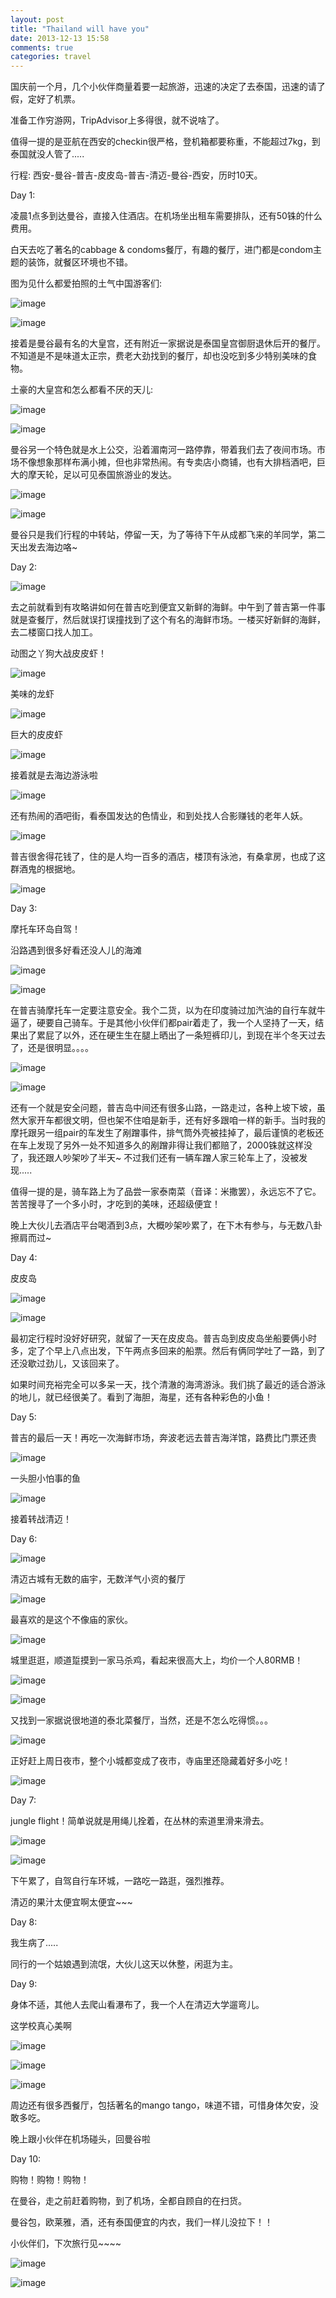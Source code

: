 ```yaml
---
layout: post
title: "Thailand will have you"
date: 2013-12-13 15:58
comments: true
categories: travel
---
```

国庆前一个月，几个小伙伴商量着要一起旅游，迅速的决定了去泰国，迅速的请了假，定好了机票。

准备工作穷游网，TripAdvisor上多得很，就不说啥了。

值得一提的是亚航在西安的checkin很严格，登机箱都要称重，不能超过7kg，到泰国就没人管了.....

行程: 西安-曼谷-普吉-皮皮岛-普吉-清迈-曼谷-西安，历时10天。

Day 1:

凌晨1点多到达曼谷，直接入住酒店。在机场坐出租车需要排队，还有50铢的什么费用。

白天去吃了著名的cabbage & condoms餐厅，有趣的餐厅，进门都是condom主题的装饰，就餐区环境也不错。

图为见什么都爱拍照的土气中国游客们:

![image](http://muggleyoung.info/images/2013/12/bangkok_1.jpg)

![image](http://muggleyoung.info/images/2013/12/bangkok_2.jpg)

接着是曼谷最有名的大皇宫，还有附近一家据说是泰国皇宫御厨退休后开的餐厅。不知道是不是味道太正宗，费老大劲找到的餐厅，却也没吃到多少特别美味的食物。

土豪的大皇宫和怎么都看不厌的天儿:

![image](http://muggleyoung.info/images/2013/12/bangkok_4.jpg)

![image](http://muggleyoung.info/images/2013/12/bangkok_5.jpg)

曼谷另一个特色就是水上公交，沿着湄南河一路停靠，带着我们去了夜间市场。市场不像想象那样布满小摊，但也非常热闹。有专卖店小商铺，也有大排档酒吧，巨大的摩天轮，足以可见泰国旅游业的发达。

![image](http://muggleyoung.info/images/2013/12/bangkok_3.jpg)

![image](http://muggleyoung.info/images/2013/12/bangkok_7.jpg)

曼谷只是我们行程的中转站，停留一天，为了等待下午从成都飞来的羊同学，第二天出发去海边咯~

Day 2:

![image](http://muggleyoung.info/images/2013/12/phuket_1.jpg)

去之前就看到有攻略讲如何在普吉吃到便宜又新鲜的海鲜。中午到了普吉第一件事就是查餐厅，然后就误打误撞找到了这个有名的海鲜市场。一楼买好新鲜的海鲜，去二楼窗口找人加工。

动图之丫狗大战皮皮虾！

![image](http://muggleyoung.info/images/2013/12/phuket_4.jpg)

美味的龙虾

![image](http://muggleyoung.info/images/2013/12/phuket_7.jpg)

巨大的皮皮虾

![image](http://muggleyoung.info/images/2013/12/phuket_3.jpg)

接着就是去海边游泳啦

![image](http://muggleyoung.info/images/2013/12/phuket_6.jpg)

还有热闹的酒吧街，看泰国发达的色情业，和到处找人合影赚钱的老年人妖。

![image](http://muggleyoung.info/images/2013/12/phuket_5.jpg)

普吉很舍得花钱了，住的是人均一百多的酒店，楼顶有泳池，有桑拿房，也成了这群酒鬼的根据地。

![image](http://muggleyoung.info/images/2013/12/phuket_2.JPG)

Day 3:

摩托车环岛自驾！

沿路遇到很多好看还没人儿的海滩

![image](http://muggleyoung.info/images/2013/12/phuket_8.JPG)

![image](http://muggleyoung.info/images/2013/12/phuket_9.jpg)

在普吉骑摩托车一定要注意安全。我个二货，以为在印度骑过加汽油的自行车就牛逼了，硬要自己骑车。于是其他小伙伴们都pair着走了，我一个人坚持了一天，结果出了累屁了以外，还在硬生生在腿上晒出了一条短裤印儿，到现在半个冬天过去了，还是很明显。。。。

![image](http://muggleyoung.info/images/2013/12/phuket_11.jpg)

![image](http://muggleyoung.info/images/2013/12/phuket_10.jpg)

还有一个就是安全问题，普吉岛中间还有很多山路，一路走过，各种上坡下坡，虽然大家开车都很文明，但也架不住咱是新手，还有好多跟咱一样的新手。当时我的摩托跟另一组pair的车发生了剐蹭事件，排气筒外壳被挂掉了，最后谨慎的老板还在车上发现了另外一处不知道多久的剐蹭非得让我们都赔了，2000铢就这样没了，我还跟人吵架吵了半天~ 不过我们还有一辆车蹭人家三轮车上了，没被发现.....

值得一提的是，骑车路上为了品尝一家泰南菜（音译：米撒罢），永远忘不了它。苦苦搜寻了一个多小时，才吃到的美味，还超级便宜！

晚上大伙儿去酒店平台喝酒到3点，大概吵架吵累了，在下木有参与，与无数八卦擦肩而过~

Day 4: 

皮皮岛

![image](http://muggleyoung.info/images/2013/12/phuket_12.jpg)

![image](http://muggleyoung.info/images/2013/12/phuket_13.jpg)

最初定行程时没好好研究，就留了一天在皮皮岛。普吉岛到皮皮岛坐船要俩小时多，定了个早上八点出发，下午两点多回来的船票。然后有俩同学吐了一路，到了还没歇过劲儿，又该回来了。

如果时间充裕完全可以多呆一天，找个清澈的海湾游泳。我们挑了最近的适合游泳的地儿，就已经很美了。看到了海胆，海星，还有各种彩色的小鱼！

Day 5:

普吉的最后一天！再吃一次海鲜市场，奔波老远去普吉海洋馆，路费比门票还贵

![image](http://muggleyoung.info/images/2013/12/phuket_15.JPG)

一头胆小怕事的鱼

![image](http://muggleyoung.info/images/2013/12/phuket_14.JPG)

接着转战清迈！

Day 6:

![image](http://muggleyoung.info/images/2013/12/chiangmai_1.jpg)

清迈古城有无数的庙宇，无数洋气小资的餐厅

![image](http://muggleyoung.info/images/2013/12/chiangmai_2.JPG)

最喜欢的是这个不像庙的家伙。

![image](http://muggleyoung.info/images/2013/12/chiangmai_6.JPG)

城里逛逛，顺道踅摸到一家马杀鸡，看起来很高大上，均价一个人80RMB！

![image](http://muggleyoung.info/images/2013/12/chiangmai_3.jpg)

![image](http://muggleyoung.info/images/2013/12/chiangmai_4.jpg)

又找到一家据说很地道的泰北菜餐厅，当然，还是不怎么吃得惯。。。

![image](http://muggleyoung.info/images/2013/12/chiangmai_5.JPG)

正好赶上周日夜市，整个小城都变成了夜市，寺庙里还隐藏着好多小吃！

![image](http://muggleyoung.info/images/2013/12/chiangmai_7.jpg)

Day 7:

jungle flight！简单说就是用绳儿拴着，在丛林的索道里滑来滑去。

![image](http://muggleyoung.info/images/2013/12/chiangmai_8.jpg)

![image](http://muggleyoung.info/images/2013/12/chiangmai_9.jpg)

下午累了，自驾自行车环城，一路吃一路逛，强烈推荐。

清迈的果汁太便宜啊太便宜~~~

Day 8:

我生病了.....

同行的一个姑娘遇到流氓，大伙儿这天以休整，闲逛为主。

Day 9:

身体不适，其他人去爬山看瀑布了，我一个人在清迈大学遛弯儿。

这学校真心美啊

![image](http://muggleyoung.info/images/2013/12/chiangmai_10.jpg)

![image](http://muggleyoung.info/images/2013/12/chiangmai_11.jpg)

![image](http://muggleyoung.info/images/2013/12/chiangmai_12.jpg)

周边还有很多西餐厅，包括著名的mango tango，味道不错，可惜身体欠安，没敢多吃。

晚上跟小伙伴在机场碰头，回曼谷啦

Day 10:

购物！购物！购物！

在曼谷，走之前赶着购物，到了机场，全都自顾自的在扫货。

曼谷包，欧莱雅，酒，还有泰国便宜的内衣，我们一样儿没拉下！！

小伙伴们，下次旅行见~~~~

![image](http://muggleyoung.info/images/2013/12/bye_1.jpg)

![image](http://muggleyoung.info/images/2013/12/bye_2.jpg)